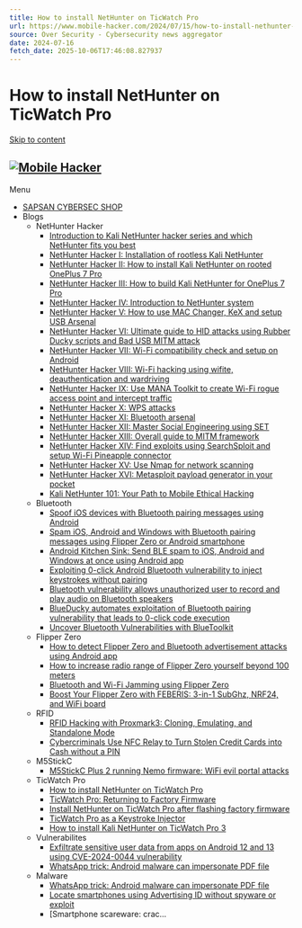 ```yaml
---
title: How to install NetHunter on TicWatch Pro
url: https://www.mobile-hacker.com/2024/07/15/how-to-install-nethunter-on-ticwatch-pro/
source: Over Security - Cybersecurity news aggregator
date: 2024-07-16
fetch_date: 2025-10-06T17:46:08.827937
---
```


# How to install NetHunter on TicWatch Pro

[Skip to content](#content)

## [![Mobile Hacker](https://www.mobile-hacker.com/wp-content/uploads/2023/07/logo_large1.png)](https://www.mobile-hacker.com/)

Menu

* [SAPSAN CYBERSEC SHOP](https://sapsan-sklep.pl)
* Blogs
  + NetHunter Hacker
    - [Introduction to Kali NetHunter hacker series and which NetHunter fits you best](https://www.mobile-hacker.com/2023/07/04/introduction-of-kali-nethunter-hacker-series-and-which-nethunter-fits-you-best/)
    - [NetHunter Hacker I: Installation of rootless Kali NetHunter](https://www.mobile-hacker.com/2023/07/11/nethunter-hacker-i-installation-of-rootless-kali-nethunter/)
    - [NetHunter Hacker II: How to install Kali NetHunter on rooted OnePlus 7 Pro](https://www.mobile-hacker.com/2023/07/18/how-to-install-kali-nethunter-on-rooted-oneplus-7-pro/)
    - [NetHunter Hacker III: How to build Kali NetHunter for OnePlus 7 Pro](https://www.mobile-hacker.com/2023/07/24/nethunter-hacker-iii-how-to-build-kali-nethunter-for-oneplus-7-pro/)
    - [NetHunter Hacker IV: Introduction to NetHunter system](https://www.mobile-hacker.com/2023/07/27/nethunter-hacker-iv-introduction-to-nethunter-system/)
    - [NetHunter Hacker V: How to use MAC Changer, KeX and setup USB Arsenal](https://www.mobile-hacker.com/2023/08/01/nethunter-hacker-v-how-to-use-mac-changer-kex-and-setup-usb-arsenal/)
    - [NetHunter Hacker VI: Ultimate guide to HID attacks using Rubber Ducky scripts and Bad USB MITM attack](https://www.mobile-hacker.com/2023/08/08/nethunter-hacker-vi-ultimate-guide-to-hid-attacks-using-rubber-ducky-scripts-and-bad-usb-mitm-attack/)
    - [NetHunter Hacker VII: Wi-Fi compatibility check and setup on Android](https://www.mobile-hacker.com/2023/08/15/nethunter-hacker-vii-wi-fi-compatibility-check-and-setup-on-android/)
    - [NetHunter Hacker VIII: Wi-Fi hacking using wifite, deauthentication and wardriving](https://www.mobile-hacker.com/2023/08/29/nethunter-hacker-viii-wi-fi-hacking-using-wifite-deauthentication-and-wardriving/)
    - [NetHunter Hacker IX: Use MANA Toolkit to create Wi-Fi rogue access point and intercept traffic](https://www.mobile-hacker.com/2023/10/05/nethunter-hacker-ix-use-mana-toolkit-to-create-wi-fi-rogue-access-point-and-intercept-traffic/)
    - [NetHunter Hacker X: WPS attacks](https://www.mobile-hacker.com/2023/10/31/nethunter-hacker-x-wps-attacks/)
    - [NetHunter Hacker XI: Bluetooth arsenal](https://www.mobile-hacker.com/2023/11/28/nethunter-hacker-xi-bluetooth-arsenal/)
    - [NetHunter Hacker XII: Master Social Engineering using SET](https://www.mobile-hacker.com/2024/02/02/nethunter-hacker-xii-master-social-engineering-using-set/)
    - [NetHunter Hacker XIII: Overall guide to MITM framework](https://www.mobile-hacker.com/2024/02/13/nethunter-hacker-xiii-overall-guide-to-mitm-framework/)
    - [NetHunter Hacker XIV: Find exploits using SearchSploit and setup Wi-Fi Pineapple connector](https://www.mobile-hacker.com/2024/02/27/nethunter-hacker-xiv-find-exploits-using-searchsploit-and-setup-wi-fi-pineapple-connector/)
    - [NetHunter Hacker XV: Use Nmap for network scanning](https://www.mobile-hacker.com/2024/03/01/nethunter-hacker-xv-use-nmap-for-network-scanning/)
    - [NetHunter Hacker XVI: Metasploit payload generator in your pocket](https://www.mobile-hacker.com/2024/06/20/nethunter-hacker-xvi-metasploit-payload-generator-in-your-pocket/)
    - [Kali NetHunter 101: Your Path to Mobile Ethical Hacking](https://www.mobile-hacker.com/2024/07/04/kali-nethunter-101-your-path-to-mobile-ethical-hacking/)
  + Bluetooth
    - [Spoof iOS devices with Bluetooth pairing messages using Android](https://www.mobile-hacker.com/2023/09/07/spoof-ios-devices-with-bluetooth-pairing-messages-using-android/)
    - [Spam iOS, Android and Windows with Bluetooth pairing messages using Flipper Zero or Android smartphone](https://www.mobile-hacker.com/2023/10/17/spam-ios-android-and-windows-with-bluetooth-pairing-messages-using-flipper-zero-or-android-smartphone/)
    - [Android Kitchen Sink: Send BLE spam to iOS, Android and Windows at once using Android app](https://www.mobile-hacker.com/2023/11/08/android-kitchen-sink-send-ble-spam-to-ios-android-and-windows-at-once-using-android-app/)
    - [Exploiting 0-click Android Bluetooth vulnerability to inject keystrokes without pairing](https://www.mobile-hacker.com/2024/01/23/exploiting-0-click-android-bluetooth-vulnerability-to-inject-keystrokes-without-pairing/)
    - [Bluetooth vulnerability allows unauthorized user to record and play audio on Bluetooth speakers](https://www.mobile-hacker.com/2024/03/22/bluetooth-vulnerability-allows-unauthorized-user-to-record-and-play-audio-on-bluetooth-speakers/)
    - [BlueDucky automates exploitation of Bluetooth pairing vulnerability that leads to 0-click code execution](https://www.mobile-hacker.com/2024/03/26/blueducky-automates-exploitation-of-bluetooth-pairing-vulnerability-that-leads-to-0-click-code-execution/)
    - [Uncover Bluetooth Vulnerabilities with BlueToolkit](https://www.mobile-hacker.com/2024/07/02/uncover-bluetooth-vulnerabilities-with-bluetoolkit/)
  + Flipper Zero
    - [How to detect Flipper Zero and Bluetooth advertisement attacks using Android app](https://www.mobile-hacker.com/2024/01/09/how-to-detect-flipper-zero-and-bluetooth-advertisement-attacks/)
    - [How to increase radio range of Flipper Zero yourself beyond 100 meters](https://www.mobile-hacker.com/2023/10/24/how-to-increase-radio-range-of-flipper-zero-yourself-beyond-100-meters/)
    - [Bluetooth and Wi-Fi Jamming using Flipper Zero](https://www.mobile-hacker.com/2024/12/12/bluetooth-and-wi-fi-jamming-using-flipper-zero/)
    - [Boost Your Flipper Zero with FEBERIS: 3-in-1 SubGhz, NRF24, and WiFi board](https://www.mobile-hacker.com/2025/01/09/boost-your-flipper-zero-with-feberis-3-in-1-subghz-nrf24-and-wifi-board/)
  + RFID
    - [RFID Hacking with Proxmark3: Cloning, Emulating, and Standalone Mode](https://www.mobile-hacker.com/2024/06/26/rfid-hacking-with-proxmark3-cloning-emulating-and-standalone-mode/)
    - [Cybercriminals Use NFC Relay to Turn Stolen Credit Cards into Cash without a PIN](https://www.mobile-hacker.com/2024/12/02/cybercriminals-use-nfc-relay-to-turn-stolen-credit-cards-into-cash-without-a-pin/)
  + M5StickC
    - [M5StickC Plus 2 running Nemo firmware: WiFi evil portal attacks](https://www.mobile-hacker.com/2024/07/10/m5stickc-plus-2-running-nemo-firmware-wifi-evil-portal-attacks/)
  + TicWatch Pro
    - [How to install NetHunter on TicWatch Pro](https://www.mobile-hacker.com/2024/07/15/how-to-install-nethunter-on-ticwatch-pro/)
    - [TicWatch Pro: Returning to Factory Firmware](https://www.mobile-hacker.com/2024/07/16/ticwatch-pro-returning-to-factory-firmware/)
    - [Install NetHunter on TicWatch Pro after flashing factory firmware](https://www.mobile-hacker.com/2024/07/17/install-nethunter-on-ticwatch-pro-after-flashing-factory-firmware/)
    - [TicWatch Pro as a Keystroke Injector](https://www.mobile-hacker.com/2024/07/18/ticwatch-pro-as-a-keystroke-injector/)
    - [How to install Kali NetHunter on TicWatch Pro 3](https://www.mobile-hacker.com/2024/07/25/how-to-install-kali-nethunter-on-ticwatch-pro-3/)
  + Vulnerabilites
    - [Exfiltrate sensitive user data from apps on Android 12 and 13 using CVE-2024-0044 vulnerability](https://www.mobile-hacker.com/2024/06/17/exfiltrate-sensitive-user-data-from-apps-on-android-12-and-13-using-cve-2024-0044-vulnerability/)
    - [WhatsApp trick: Android malware can impersonate PDF file](https://www.mobile-hacker.com/2024/07/23/whatsapp-trick-android-malware-can-impersonate-pdf-file/)
  + Malware
    - [WhatsApp trick: Android malware can impersonate PDF file](https://www.mobile-hacker.com/2024/07/23/whatsapp-trick-android-malware-can-impersonate-pdf-file/)
    - [Locate smartphones using Advertising ID without spyware or exploit](https://www.mobile-hacker.com/2024/10/25/locate-smartphones-using-advertising-id-without-spyware-or-exploit/)
    - [Smartphone scareware: crac...